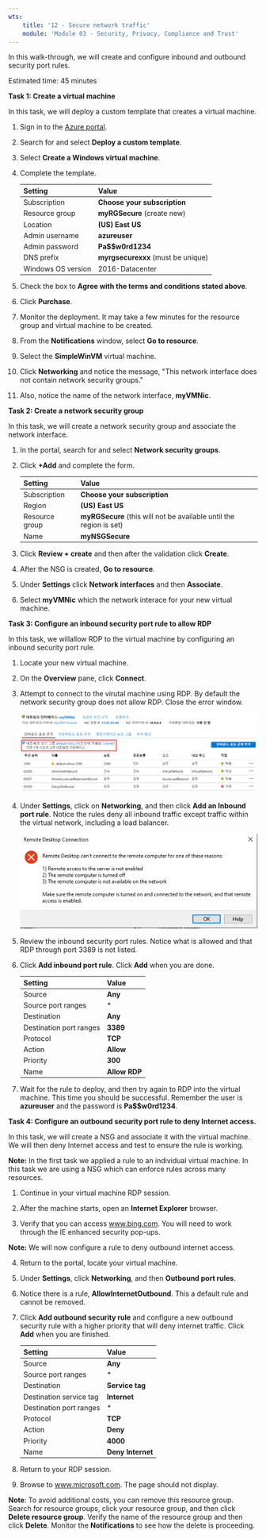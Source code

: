 ```yaml
---
wts:
    title: '12 - Secure network traffic'
    module: 'Module 03 - Security, Privacy, Compliance and Trust'
---
```



In this walk-through, we will create and configure inbound and outbound security port rules.

Estimated time: 45 minutes

**Task 1: Create a virtual machine**

In this task, we will deploy a custom template that creates a virtual machine. 

1. Sign in to the [Azure portal](https://portal.azure.com).

2. Search for and select **Deploy a custom template**.

3. Select **Create a Windows virtual machine**.

4. Complete the template.

    | Setting | Value |
    | -- | -- |
    | Subscription | **Choose your subscription** |
    | Resource group | **myRGSecure** (create new) |
    | Location | **(US) East US** |
    | Admin username | **azureuser** |
    | Admin password | **Pa$$w0rd1234** |
    | DNS prefix | **myrgsecurexxx** (must be unique) |
    | Windows OS version | 2016-Datacenter |

5. Check the box to **Agree with the terms and conditions stated above**. 

6. Click **Purchase**. 

7. Monitor the deployment. It may take a few minutes for the resource group and virtual machine to be created. 

8. From the **Notifications** window, select **Go to resource**. 

9. Select the **SimpleWinVM** virtual machine.

10. Click  **Networking** and notice the message, "This network interface does not contain network security groups."

11. Also, notice the name of the network interface, **myVMNic**.

**Task 2: Create a network security group**

In this task, we will create a network security group and associate the network interface.

1. In the portal, search for and select **Network security groups**. 

2. Click **+Add** and complete the form.

    | Setting | Value |
    | -- | -- |
    | Subscription | **Choose your subscription** |
    | Region | **(US) East US**  |
    | Resource group | **myRGSecure** (this will not be available until the region is set) |
    | Name | **myNSGSecure** |

3. Click **Review + create** and then after the validation click **Create**.

4. After the NSG is created, **Go to resource**.

5. Under **Settings** click **Network interfaces** and then **Associate**.

6. Select **myVMNic** which the network interace for your new virtual machine. 


**Task 3: Configure an inbound security port rule to allow RDP**

In this task, we willallow RDP to the virtual machine by configuring an inbound security port rule. 

1. Locate your new virtual machine. 

3. On the **Overview** pane, click **Connect**.

4. Attempt to connect to the virutal machine using RDP. By default the network security group does not allow RDP. Close the error window. 

    ![Screenshot of the error message that the virtual machine connection has failed.](../images/1201.png)

5. Under **Settings**, click on **Networking**, and then click **Add an Inbound port rule**. Notice the rules deny all inbound traffic except traffic within the virtual network, including a load balancer.

    ![Screenshot of the add a security port rule page.](../images/1202.png)

6. Review the inbound security port rules. Notice what is allowed and that RDP through port 3389 is not listed. 

6. Click **Add inbound port rule**. Click **Add** when you are done. 

    | Setting | Value |
    | -- | -- |
    | Source | **Any**|
    | Source port ranges | * |
    | Destination | **Any** |
    | Destination port ranges | **3389** |
    | Protocol | **TCP** |
    | Action | **Allow** |
    | Priority | **300** |
    | Name | **Allow RDP** |

7. Wait for the rule to deploy, and then try again to RDP into the virtual machine. This time you should be successful. Remember the user is **azureuser** and the password is **Pa$$w0rd1234**.

**Task 4: Configure an outbound security port rule to deny Internet access.**

In this task, we will create a NSG and associate it with the virtual machine. We will then deny Internet access and test to ensure the rule is working.

**Note:** In the first task we applied a rule to an individual virtual machine. In this task we are using a NSG which can enforce rules across many resources. 

1. Continue in your virtual machine RDP session. 

2. After the machine starts, open an **Internet Explorer** browser. 

3. Verify that you can access www.bing.com. You will need to work through the IE enhanced security pop-ups. 

**Note:** We will now configure a rule to deny outbound internet access. 

4. Return to the portal, locate your virtual machine.

5. Under **Settings**, click **Networking**, and then **Outbound port rules**.

6. Notice there is a rule, **AllowInternetOutbound**. This a default rule and cannot be removed. 

7. Click **Add outbound security rule** and configure a new outbound security rule with a higher priority that will deny internet traffic. Click **Add** when you are finished. 

    | Setting | Value |
    | -- | -- |
    | Source | **Any**|
    | Source port ranges | * |
    | Destination | **Service tag** |
    | Destination service tag | **Internet** |
    | Destination port ranges | * |
    | Protocol | **TCP** |
    | Action | **Deny** |
    | Priority | **4000** |
    | Name | **Deny Internet** |

8. Return to your RDP session. 

9. Browse to www.microsoft.com. The page should not display. 

**Note**: To avoid additional costs, you can remove this resource group. Search for resource groups, click your resource group, and then click **Delete resource group**. Verify the name of the resource group and then click **Delete**. Monitor the **Notifications** to see how the delete is proceeding.









